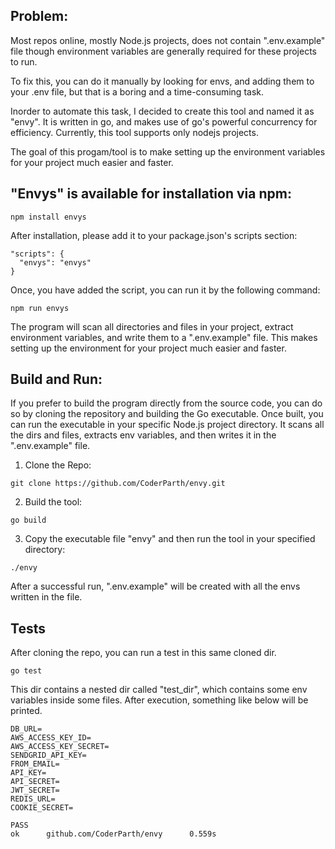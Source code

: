 ## Problem:
Most repos online, mostly Node.js projects, does not contain ".env.example" file
though environment variables are generally required for these projects to run. 

To fix this, you can do it manually by looking for envs, and adding them to your .env file,
but that is a boring and a time-consuming task.

Inorder to automate this task, I decided to create this tool and named it as "envy".
It is written in go, and makes use of go's powerful concurrency for efficiency.
Currently, this tool supports only nodejs projects. 

The goal of this progam/tool is to make setting up the environment variables 
for your project much easier and faster.

## "Envys" is available for installation via npm:
```
npm install envys
```

After installation, please add it to your package.json's scripts section:
```
"scripts": {
  "envys": "envys"
}
```
Once, you have added the script, you can run it by the following command:
```
npm run envys
```

The program will scan all directories and files in your project, extract environment variables, 
and write them to a ".env.example" file. This makes setting up the environment for your project
much easier and faster.


## Build and Run:
If you prefer to build the program directly from the source code, you can do so by 
cloning the repository and building the Go executable. Once built, you can run the
executable in your specific Node.js project directory. It scans all the dirs and files, 
extracts env variables, and then writes it in the ".env.example" file.


1. Clone the Repo:
```
git clone https://github.com/CoderParth/envy.git
```

2. Build the tool:
```
go build 
```

3. Copy the executable file "envy" and then run the tool in your specified directory:
```
./envy
```

After a successful run, ".env.example" will be created with all the envs 
written in the file. 


## Tests
After cloning the repo, you can run a test in this same cloned dir.

```
go test
```

This dir contains a nested dir called "test_dir", which contains some env variables
inside some files. After execution, something like below will be printed. 

```
DB_URL=
AWS_ACCESS_KEY_ID=
AWS_ACCESS_KEY_SECRET=
SENDGRID_API_KEY=
FROM_EMAIL=
API_KEY=
API_SECRET=
JWT_SECRET=
REDIS_URL=
COOKIE_SECRET=

PASS
ok      github.com/CoderParth/envy      0.559s
```
